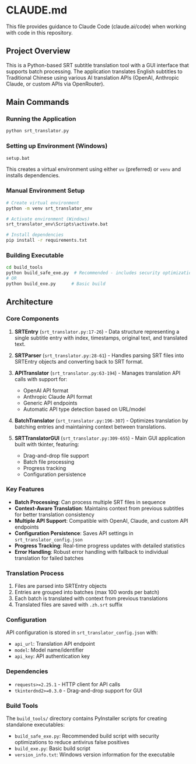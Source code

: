 # CLAUDE.md

This file provides guidance to Claude Code (claude.ai/code) when working with code in this repository.

## Project Overview

This is a Python-based SRT subtitle translation tool with a GUI interface that supports batch processing. The application translates English subtitles to Traditional Chinese using various AI translation APIs (OpenAI, Anthropic Claude, or custom APIs via OpenRouter).

## Main Commands

### Running the Application
```bash
python srt_translator.py
```

### Setting up Environment (Windows)
```bash
setup.bat
```
This creates a virtual environment using either `uv` (preferred) or `venv` and installs dependencies.

### Manual Environment Setup
```bash
# Create virtual environment
python -m venv srt_translator_env

# Activate environment (Windows)
srt_translator_env\Scripts\activate.bat

# Install dependencies
pip install -r requirements.txt
```

### Building Executable
```bash
cd build_tools
python build_safe_exe.py  # Recommended - includes security optimizations
# OR
python build_exe.py      # Basic build
```

## Architecture

### Core Components

1. **SRTEntry** (`srt_translator.py:17-26`) - Data structure representing a single subtitle entry with index, timestamps, original text, and translated text.

2. **SRTParser** (`srt_translator.py:28-61`) - Handles parsing SRT files into SRTEntry objects and converting back to SRT format.

3. **APITranslator** (`srt_translator.py:63-194`) - Manages translation API calls with support for:
   - OpenAI API format
   - Anthropic Claude API format  
   - Generic API endpoints
   - Automatic API type detection based on URL/model

4. **BatchTranslator** (`srt_translator.py:196-307`) - Optimizes translation by batching entries and maintaining context between translations.

5. **SRTTranslatorGUI** (`srt_translator.py:309-655`) - Main GUI application built with tkinter, featuring:
   - Drag-and-drop file support
   - Batch file processing
   - Progress tracking
   - Configuration persistence

### Key Features

- **Batch Processing**: Can process multiple SRT files in sequence
- **Context-Aware Translation**: Maintains context from previous subtitles for better translation consistency
- **Multiple API Support**: Compatible with OpenAI, Claude, and custom API endpoints
- **Configuration Persistence**: Saves API settings in `srt_translator_config.json`
- **Progress Tracking**: Real-time progress updates with detailed statistics
- **Error Handling**: Robust error handling with fallback to individual translation for failed batches

### Translation Process

1. Files are parsed into SRTEntry objects
2. Entries are grouped into batches (max 100 words per batch)
3. Each batch is translated with context from previous translations
4. Translated files are saved with `.zh.srt` suffix

### Configuration

API configuration is stored in `srt_translator_config.json` with:
- `api_url`: Translation API endpoint
- `model`: Model name/identifier  
- `api_key`: API authentication key

### Dependencies

- `requests>=2.25.1` - HTTP client for API calls
- `tkinterdnd2>=0.3.0` - Drag-and-drop support for GUI

### Build Tools

The `build_tools/` directory contains PyInstaller scripts for creating standalone executables:
- `build_safe_exe.py`: Recommended build script with security optimizations to reduce antivirus false positives
- `build_exe.py`: Basic build script
- `version_info.txt`: Windows version information for the executable